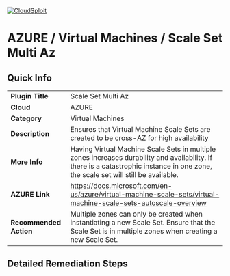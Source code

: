[![CloudSploit](https://cloudsploit.com/img/logo-new-big-text-100.png "CloudSploit")](https://cloudsploit.com)

# AZURE / Virtual Machines / Scale Set Multi Az

## Quick Info

| | |
|-|-|
| **Plugin Title** | Scale Set Multi Az |
| **Cloud** | AZURE |
| **Category** | Virtual Machines |
| **Description** | Ensures that Virtual Machine Scale Sets are created to be cross-AZ for high availability |
| **More Info** | Having Virtual Machine Scale Sets in multiple zones increases durability and availability. If there is a catastrophic instance in one zone, the scale set will still be available. |
| **AZURE Link** | https://docs.microsoft.com/en-us/azure/virtual-machine-scale-sets/virtual-machine-scale-sets-autoscale-overview |
| **Recommended Action** | Multiple zones can only be created when instantiating a new Scale Set. Ensure that the Scale Set is in multiple zones when creating a new Scale Set. |

## Detailed Remediation Steps


